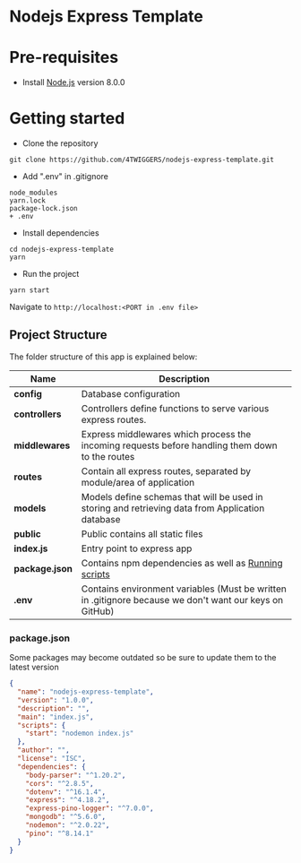 # Nodejs Express Template

# Pre-requisites
- Install [Node.js](https://nodejs.org/en/) version 8.0.0


# Getting started
- Clone the repository
```
git clone https://github.com/4TWIGGERS/nodejs-express-template.git
```
- Add ".env" in .gitignore
```
node_modules
yarn.lock
package-lock.json
+ .env
```

- Install dependencies
```
cd nodejs-express-template
yarn
```
- Run the project
```
yarn start
```
  Navigate to `http://localhost:<PORT in .env file>`

## Project Structure
The folder structure of this app is explained below:

| Name | Description |
| ------------------------ | --------------------------------------------------------------------------------------------- |
| **config**        | Database configuration
| **controllers**      | Controllers define functions to serve various express routes. 
| **middlewares**      | Express middlewares which process the incoming requests before handling them down to the routes
| **routes**           | Contain all express routes, separated by module/area of application                       
| **models**           | Models define schemas that will be used in storing and retrieving data from Application database  |
| **public**    | Public contains all static files |
| **index.js**         | Entry point to express app                                                               |
| **package.json**             | Contains npm dependencies as well as [Running scripts](#what-if-a-library-isnt-on-definitelytyped)   |
| **.env**             | Contains environment variables (Must be written in .gitignore because we don't want our keys on GitHub)   |

### package.json
Some packages may become outdated so be sure to update them to the latest version
```json
{
  "name": "nodejs-express-template",
  "version": "1.0.0",
  "description": "",
  "main": "index.js",
  "scripts": {
    "start": "nodemon index.js"
  },
  "author": "",
  "license": "ISC",
  "dependencies": {
    "body-parser": "^1.20.2",
    "cors": "^2.8.5",
    "dotenv": "^16.1.4",
    "express": "^4.18.2",
    "express-pino-logger": "^7.0.0",
    "mongodb": "^5.6.0",
    "nodemon": "^2.0.22",
    "pino": "^8.14.1"
  }
}
```

